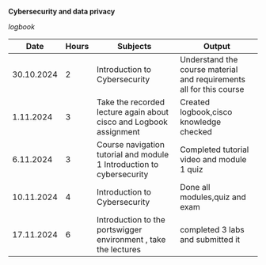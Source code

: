 **Cybersecurity and data privacy**

*logbook*


| Date  |  Hours  |  Subjects | Output |
|--------------|---------------|--------------|---------------|
| 30.10.2024   | 2  | Introduction to Cybersecurity | Understand the course material and requirements all for this course |
| 1.11.2024   | 3  | Take the recorded lecture again about cisco and Logbook assignment | Created logbook,cisco knowledge checked |
| 6.11.2024   | 3     | Course navigation tutorial and module 1 Introduction to cybersecurity   | Completed tutorial video and module 1 quiz   |                                                     |
| 10.11.2024 | 4    | Introduction to Cybersecurity                   |Done all modules,quiz and exam  |
| 17.11.2024     | 6 |           Introduction to the portswigger environment   ,      take the lectures                           |              completed 3 labs and submitted it                                      


